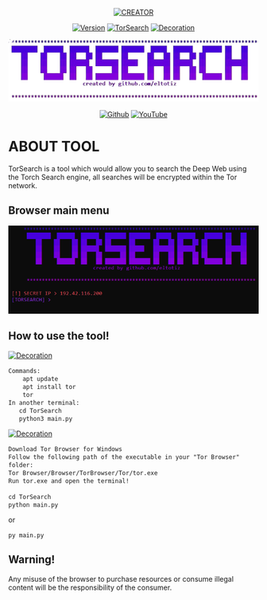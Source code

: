 <p align="center">
<a href="https://github.com/Eltotiz/TorSearch"><img title="CREATOR" src="https://img.shields.io/badge/CREATED%20BY-TOTIZDEV-SCRIPT?colorA=%2929290&colorB=0045BD&colorC=191919&style=for-the-badge"></a>
</p>
<p align="center">
<a href="https://github.com/Eltotiz/TorSearch"><img title="Version" src="https://img.shields.io/badge/Version-1.0-8A2BE2.svg?style=flat-square"></a>
<a href="https://github.com/Eltotiz/TorSearch"><img title="TorSearch" src="https://img.shields.io/badge/Tool-TorSearch-8A2BE2.svg"></a>
<a href="https://github.com/Eltotiz/TorSearch"><img title="Decoration" src="https://img.shields.io/badge/Deep-Web-8A2BE2.svg"></a>
</p>
<p align="center">
<a href="https://github.com/Eltotiz/TorSearch"><img title="TorSearch" src="docs/images/TorSearch.png"></a>
</p>
<p align="center">
<a href="https://github.com/Eltotiz/TorSearch"><img title="Github" src="https://img.shields.io/badge/Github-Eltotiz-blue?style=for-the-badge&logo=github"></a>
<a href="https://www.youtube.com/@TotizDev"><img title="YouTube" src="https://img.shields.io/badge/YouTube-Totiz Dev-blue?style=for-the-badge&logo=Youtube"></a>
  
# ABOUT TOOL
TorSearch is a tool which would allow you to search the Deep Web using the Torch Search engine, all searches will be encrypted within the Tor network.

## Browser main menu
<a href="https://github.com/Eltotiz/TorSearch"><img title="TorSearch" src="docs/images/TorSearchMenu.png"></a>

## How to use the tool!
<a href="https://github.com/Eltotiz/TorSearch"><img title="Decoration" src="https://img.shields.io/badge/Version-Linux-8A2BE2.svg"></a>

    Commands:
        apt update
        apt install tor
        tor
    In another terminal:
       cd TorSearch
       python3 main.py
<a href="https://github.com/Eltotiz/TorSearch"><img title="Decoration" src="https://img.shields.io/badge/Version-Windows-8A2BE2.svg"></a>
<br>

    Download Tor Browser for Windows
    Follow the following path of the executable in your "Tor Browser" folder:
    Tor Browser/Browser/TorBrowser/Tor/tor.exe
    Run tor.exe and open the terminal!

    cd TorSearch
    python main.py
or

    py main.py
## Warning!
Any misuse of the browser to purchase resources or consume illegal content will be the responsibility of the consumer.
